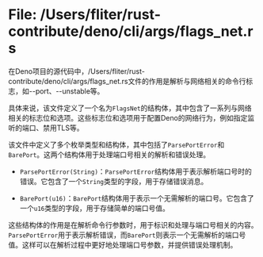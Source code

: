 # File: /Users/fliter/rust-contribute/deno/cli/args/flags_net.rs

在Deno项目的源代码中，/Users/fliter/rust-contribute/deno/cli/args/flags_net.rs文件的作用是解析与网络相关的命令行标志，如--port、--unstable等。

具体来说，该文件定义了一个名为`FlagsNet`的结构体，其中包含了一系列与网络相关的标志位和选项。这些标志位和选项用于配置Deno的网络行为，例如指定监听的端口、禁用TLS等。

该文件中定义了多个枚举类型和结构体，其中包括了`ParsePortError`和`BarePort`。这两个结构体用于处理端口号相关的解析和错误处理。

- `ParsePortError(String)`：`ParsePortError`结构体用于表示解析端口号时的错误。它包含了一个`String`类型的字段，用于存储错误消息。

- `BarePort(u16)`：`BarePort`结构体用于表示一个无需解析的端口号。它包含了一个`u16`类型的字段，用于存储简单的端口号值。

这些结构体的作用是在解析命令行参数时，用于标识和处理与端口号相关的内容。`ParsePortError`用于表示解析错误，而`BarePort`则表示一个无需解析的端口号值。这样可以在解析过程中更好地处理端口号参数，并提供错误处理机制。

